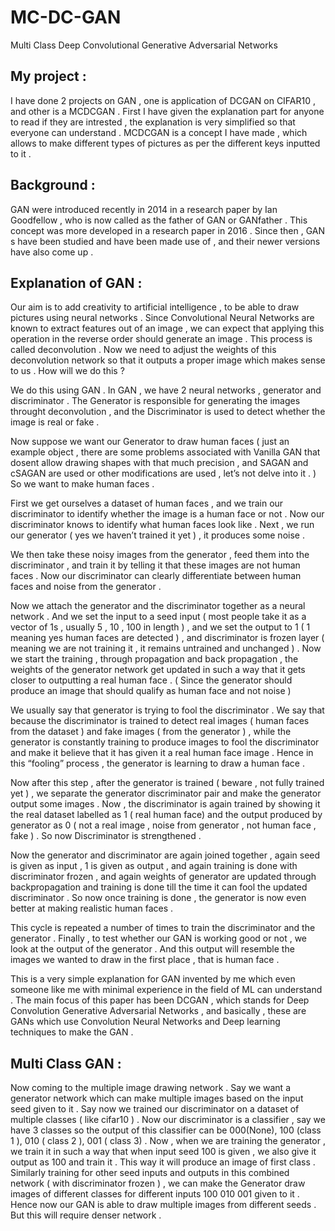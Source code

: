 # MC-DC-GAN
Multi Class Deep Convolutional Generative Adversarial Networks 
## My project :
I have done 2 projects on GAN , one is application of DCGAN on CIFAR10 , and other is a MCDCGAN . First I have given the explanation part for anyone to read if they are intrested , the explanation is very simplified so that everyone can understand . MCDCGAN is a concept I have made , which allows to make different types of pictures as per the different keys inputted to it .
## Background :
GAN were introduced recently in 2014 in a research paper by Ian Goodfellow , 
who is now called as the father of GAN or GANfather . This concept was more 
developed in a research paper in 2016 . Since then , GAN s have been studied 
and have been made use of , and their newer versions have also come up . 
## Explanation of GAN : 
Our aim is to add creativity to artificial intelligence , to be able to draw pictures 
using neural networks . Since Convolutional Neural Networks are known to 
extract features out of an image , we can expect that applying this operation in 
the reverse order should generate an image . This process is called 
deconvolution . Now we need to adjust the weights of this deconvolution 
network so that it outputs a proper image which makes sense to us . How will 
we do this ?

We do this using GAN . In GAN , we have 2 neural networks , generator and 
discriminator . The Generator is responsible for generating the images 
throught deconvolution , and the Discriminator is used to detect whether the 
image is real or fake . 

Now suppose we want our Generator to draw human faces ( just an example 
object , there are some problems associated with Vanilla GAN that dosent 
allow drawing shapes with that much precision , and SAGAN and cSAGAN are 
used or other modifications are used , let’s not delve into it . ) So we want to 
make human faces . 

First we get ourselves a dataset of human faces , and we train our 
discriminator to identify whether the image is a human face or not . Now our 
discriminator knows to identify what human faces look like . 
Next , we run our generator ( yes we haven’t trained it yet ) , it produces some 
noise . 

We then take these noisy images from the generator , feed them into the 
discriminator , and train it by telling it that these images are not human faces . 
Now our discriminator can clearly differentiate between human faces and 
noise from the generator . 

Now we attach the generator and the discriminator together as a neural 
network . And we set the input to a seed input ( most people take it as a vector 
of 1s , usually 5 , 10 , 100 in length ) , and we set the output to 1 ( 1 meaning 
yes human faces are detected ) , and discriminator is frozen layer ( meaning we 
are not training it , it remains untrained and unchanged ) . Now we start the 
training , through propagation and back propagation , the weights of the 
generator network get updated in such a way that it gets closer to outputting a 
real human face . ( Since the generator should produce an image that should 
qualify as human face and not noise )

We usually say that generator is trying to fool the discriminator . We say that 
because the discriminator is trained to detect real images ( human faces from 
the dataset ) and fake images ( from the generator ) , while the generator is 
constantly training to produce images to fool the discriminator and make it 
believe that it has given it a real human face image . Hence in this “fooling” 
process , the generator is learning to draw a human face . 

Now after this step , after the generator is trained ( beware , not fully trained 
yet ) , we separate the generator discriminator pair and make the generator 
output some images . Now , the discriminator is again trained by showing it the 
real dataset labelled as 1 ( real human face) and the output produced by 
generator as 0 ( not a real image , noise from generator , not human face , fake 
) . So now Discriminator is strengthened . 

Now the generator and discriminator are again joined together , again seed is 
given as input , 1 is given as output , and again training is done with 
discriminator frozen , and again weights of generator are updated through 
backpropagation and training is done till the time it can fool the updated 
discriminator . So now once training is done , the generator is now even better 
at making realistic human faces .

This cycle is repeated a number of times to train the discriminator and the 
generator . Finally , to test whether our GAN is working good or not , we look 
at the output of the generator . And this output will resemble the images we 
wanted to draw in the first place , that is human face . 

This is a very simple explanation for GAN invented by me which even someone 
like me with minimal experience in the field of ML can understand . The main 
focus of this paper has been DCGAN , which stands for Deep Convolution 
Generative Adversarial Networks , and basically , these are GANs which use 
Convolution Neural Networks and Deep learning techniques to make the GAN .

## Multi Class GAN :
Now coming to the multiple image drawing network . Say we want a generator 
network which can make multiple images based on the input seed given to it . 
Say now we trained our discriminator on a dataset of multiple classes ( like 
cifar10 ) . Now our discriminator is a classifier , say we have 3 classes so the 
output of this classifier can be 000(None), 100 (class 1 ), 010 ( class 2 ), 001 ( 
class 3) . Now , when we are training the generator , we train it in such a way 
that when input seed 100 is given , we also give it output as 100 and train it . 
This way it will produce an image of first class . Similarly training for other seed 
inputs and outputs in this combined network ( with discriminator frozen ) , we 
can make the Generator draw images of different classes for different inputs 
100 010 001 given to it . Hence now our GAN is able to draw multiple images 
from different seeds . But this will require denser network . 
